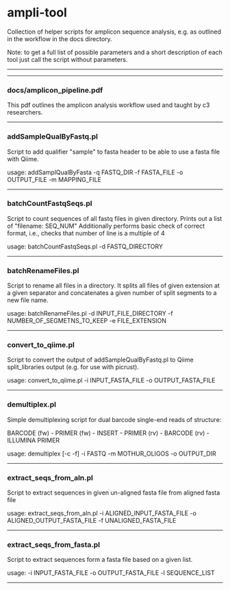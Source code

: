 # ampli-tool
Collection of helper scripts for amplicon sequence analysis, e.g. as outlined in the workflow in the docs directory.

Note: to get a full list of possible parameters and a short description of each tool just call the script without parameters.


---
---

### docs/amplicon_pipeline.pdf

This pdf outlines the amplicon analysis workflow used and taught by c3 researchers.

---

### addSampleQualByFastq.pl
Script to add qualifier "sample" to fasta header to be able to use a fasta file with Qiime.

usage: addSamplQualByFasta -q FASTQ_DIR -f FASTA_FILE -o OUTPUT_FILE -m MAPPING_FILE

---

### batchCountFastqSeqs.pl
Script to count sequences of all fastq files in given directory. Prints out a list of "filename: SEQ_NUM" Additionally performs basic check of correct format, i.e., checks that number of line is a multiple of 4

usage: batchCountFastqSeqs.pl -d FASTQ_DIRECTORY

---

### batchRenameFiles.pl
Script to rename all files in a directory. It splits all files of given extension at a given separator and concatenates a given number of split segments to a new file name.

usage: batchRenameFiles.pl -d INPUT_FILE_DIRECTORY -f NUMBER_OF_SEGMETNS_TO_KEEP -e FILE_EXTENSION

---

### convert_to_qiime.pl
Script to convert the output of addSampleQualByFastq.pl to Qiime split_libraries output (e.g. for use with picrust).

usage: convert_to_qiime.pl -i INPUT_FASTA_FILE -o OUTPUT_FASTA_FILE

---

### demultiplex.pl
Simple demultiplexing script for dual barcode single-end reads of structure:

BARCODE (fw) - PRIMER (fw) - INSERT - PRIMER (rv) - BARCODE (rv) - ILLUMINA PRIMER

usage: demultiplex [-c -f] -i FASTQ -m MOTHUR_OLIGOS -o OUTPUT_DIR

---

### extract_seqs_from_aln.pl
Script to extract sequences in given un-aligned fasta file from aligned fasta file

usage: extract_seqs_from_aln.pl -i ALIGNED_INPUT_FASTA_FILE -o ALIGNED_OUTPUT_FASTA_FILE -f UNALIGNED_FASTA_FILE

---

### extract_seqs_from_fasta.pl
Script to extract sequences form a fasta file based on a given list.

usage: -i INPUT_FASTA_FILE -o OUTPUT_FASTA_FILE -l SEQUENCE_LIST

---
